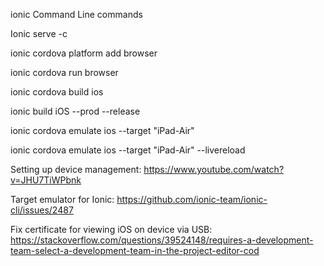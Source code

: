ionic Command Line commands

Ionic serve -c

ionic cordova platform add browser

ionic cordova run browser

ionic cordova build ios

ionic build iOS --prod --release

ionic cordova emulate ios --target "iPad-Air"

ionic cordova emulate ios --target "iPad-Air" --livereload



Setting up device management: 
https://www.youtube.com/watch?v=JHU7TiWPbnk


Target emulator for Ionic:
https://github.com/ionic-team/ionic-cli/issues/2487


Fix certificate for viewing iOS on device via USB:
https://stackoverflow.com/questions/39524148/requires-a-development-team-select-a-development-team-in-the-project-editor-cod 
